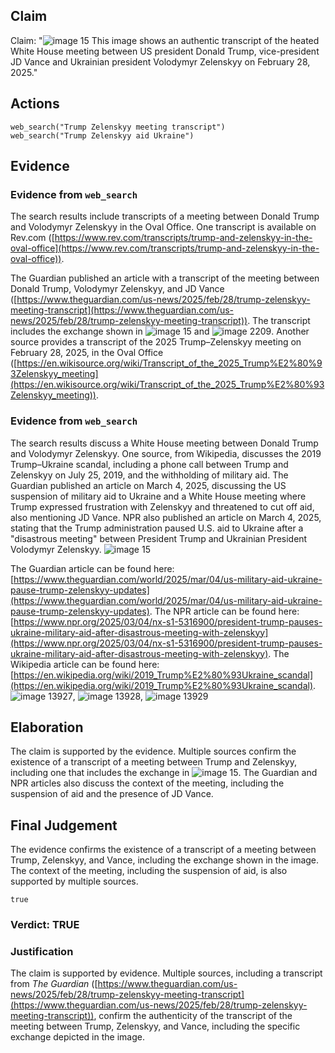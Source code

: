## Claim
Claim: "![image 15](media/48.jpg) This image shows an authentic transcript of the heated White House meeting between US president Donald Trump, vice-president JD Vance and Ukrainian president Volodymyr Zelenskyy on February 28, 2025."

## Actions
```
web_search("Trump Zelenskyy meeting transcript")
web_search("Trump Zelenskyy aid Ukraine")
```

## Evidence
### Evidence from `web_search`
The search results include transcripts of a meeting between Donald Trump and Volodymyr Zelenskyy in the Oval Office. One transcript is available on Rev.com ([https://www.rev.com/transcripts/trump-and-zelenskyy-in-the-oval-office](https://www.rev.com/transcripts/trump-and-zelenskyy-in-the-oval-office)).

The Guardian published an article with a transcript of the meeting between Donald Trump, Volodymyr Zelenskyy, and JD Vance ([https://www.theguardian.com/us-news/2025/feb/28/trump-zelenskyy-meeting-transcript](https://www.theguardian.com/us-news/2025/feb/28/trump-zelenskyy-meeting-transcript)). The transcript includes the exchange shown in ![image 15](media/48.jpg) and ![image 2209](media/2025-08-07_20-08-1754597334-298474.jpg). Another source provides a transcript of the 2025 Trump–Zelenskyy meeting on February 28, 2025, in the Oval Office ([https://en.wikisource.org/wiki/Transcript_of_the_2025_Trump%E2%80%93Zelenskyy_meeting](https://en.wikisource.org/wiki/Transcript_of_the_2025_Trump%E2%80%93Zelenskyy_meeting)).


### Evidence from `web_search`
The search results discuss a White House meeting between Donald Trump and Volodymyr Zelenskyy. One source, from Wikipedia, discusses the 2019 Trump–Ukraine scandal, including a phone call between Trump and Zelenskyy on July 25, 2019, and the withholding of military aid. The Guardian published an article on March 4, 2025, discussing the US suspension of military aid to Ukraine and a White House meeting where Trump expressed frustration with Zelenskyy and threatened to cut off aid, also mentioning JD Vance. NPR also published an article on March 4, 2025, stating that the Trump administration paused U.S. aid to Ukraine after a "disastrous meeting" between President Trump and Ukrainian President Volodymyr Zelenskyy. ![image 15](media/48.jpg)

The Guardian article can be found here: [https://www.theguardian.com/world/2025/mar/04/us-military-aid-ukraine-pause-trump-zelenskyy-updates](https://www.theguardian.com/world/2025/mar/04/us-military-aid-ukraine-pause-trump-zelenskyy-updates). The NPR article can be found here: [https://www.npr.org/2025/03/04/nx-s1-5316900/president-trump-pauses-ukraine-military-aid-after-disastrous-meeting-with-zelenskyy](https://www.npr.org/2025/03/04/nx-s1-5316900/president-trump-pauses-ukraine-military-aid-after-disastrous-meeting-with-zelenskyy). The Wikipedia article can be found here: [https://en.wikipedia.org/wiki/2019_Trump%E2%80%93Ukraine_scandal](https://en.wikipedia.org/wiki/2019_Trump%E2%80%93Ukraine_scandal). ![image 13927](media/2025-08-31_20-10-1756671006-770135.jpg), ![image 13928](media/2025-08-31_20-10-1756671009-669241.jpg), ![image 13929](media/2025-08-31_20-10-1756671011-904067.jpg)


## Elaboration
The claim is supported by the evidence. Multiple sources confirm the existence of a transcript of a meeting between Trump and Zelenskyy, including one that includes the exchange in ![image 15](media/48.jpg). The Guardian and NPR articles also discuss the context of the meeting, including the suspension of aid and the presence of JD Vance.


## Final Judgement
The evidence confirms the existence of a transcript of a meeting between Trump, Zelenskyy, and Vance, including the exchange shown in the image. The context of the meeting, including the suspension of aid, is also supported by multiple sources.

`true`

### Verdict: TRUE

### Justification
The claim is supported by evidence. Multiple sources, including a transcript from *The Guardian* ([https://www.theguardian.com/us-news/2025/feb/28/trump-zelenskyy-meeting-transcript](https://www.theguardian.com/us-news/2025/feb/28/trump-zelenskyy-meeting-transcript)), confirm the authenticity of the transcript of the meeting between Trump, Zelenskyy, and Vance, including the specific exchange depicted in the image.
